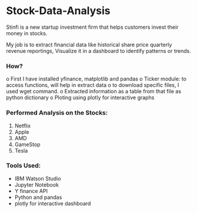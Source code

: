 # Stock-Data-Analysis
Stinfi is a new startup investment firm that helps customers invest their money in stocks.

My job is to extract financial data like historical share price quarterly revenue reportings, Visualize it in a dashboard to identify patterns or trends.

### How?
o	First I have installed yfinance, matplotlib and pandas
o	Ticker module: to access functions, will help in extract data
o	to download specific files, I used wget command.
o	Extracted information as a table from that file as python dictionary
o	Ploting using plotly for interactive graphs


### Performed Analysis on the Stocks:
1. Netflix
2. Apple
3. AMD
4. GameStop
5. Tesla

### Tools Used:
- IBM Watson Studio
- Jupyter Notebook
- Y finance API
- Python and pandas
- plotly for interactive dashboard
